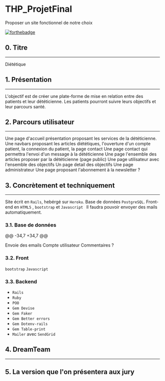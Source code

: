 # THP_ProjetFinal
Proposer un site fonctionnel de notre choix

[![forthebadge](https://forthebadge.com/images/badges/built-with-love.svg)](https://forthebadge.com)


## 0. Titre
-----------------------------------------------------------------------------------------------------------------------------------
Diététique 

## 1. Présentation
-----------------------------------------------------------------------------------------------------------------------------------
L'objectif est de créer une plate-forme de mise en relation entre des patients et leur dététicienne. Les patients pourront suivre leurs objectifs et leur parcours santé.

## 2. Parcours utilisateur
-----------------------------------------------------------------------------------------------------------------------------------
Une page d'accueil présentation proposant les services de la dététicienne.
Une navbars proposant les articles diététiques, l'ouverture d'un compte patient, la connexion du patient, la page contact
Une page contact qui permettra l'envoi d'un message à la dététicienne
Une page l'ensemble des articles proposer par la dététicienne (page public)
Une page utilisateur avec l'ensemble des objectifs 
Un page detail des objectifs
Une page administrateur
Une page proposant l'abonnement à la newsletter ?

## 3. Concrètement et techniquement
-----------------------------------------------------------------------------------------------------------------------------------
Site écrit en <code>Rails</code>, hebérgé sur <code>Heroku</code>. 
Base de données <code>PostgreSQL</code>. 
Front-end en <code>HTML5</code> , <code>bootstrap</code> et <code>Javascript </code>
Il faudra pouvoir envoyer des mails automatiquement.

### 3.1. Base de données
@@ -34,7 +34,7 @@ 

Envoie des emails
Compte utilisateur 
Commentaires ?


### 3.2. Front

<code>bootstrap</code> 
<code>Javascript </code>

### 3.3. Backend

* <code>Rails</code> 
* <code>Ruby</code>
* <code>POO</code> 
* <code>Gem Devise</code>
* <code>Gem Faker</code> 
* <code>Gem Better errors</code>
* <code>Gem Dotenv-rails</code> 
* <code>Gem Table-print</code>
* <code>Mailer</code> avec <code>SendGrid</code> 

## 4. DreamTeam
-----------------------------------------------------------------------------------------------------------------------------------


## 5. La version que l'on présentera aux jury